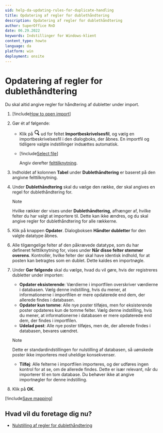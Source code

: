 ```yaml
---
uid: help-da-updating-rules-for-duplicate-handling
title: Opdatering af regler for dublethåndtering
description: Opdatering af regler for dublethåndtering
author: SuperOffice RnD
date: 06.29.2022
keywords: Indstillinger for Windows-klient
content_type: howto
language: da
platform: win
deployment: onsite
---
```


# Opdatering af regler for dublethåndtering

Du skal altid angive regler for håndtering af dubletter under import.

1. [!include[How to open import](includes/open-import.md)]

2. Gør ét af følgende:

    * Klik på ![ikonet][img1] ud for feltet **Importbeskrivelsesfil**, og vælg en importbeskrivelsesfil i den dialogboks, der åbnes. En importfil og tidligere valgte indstillinger indsættes automatisk.

    * [!include[Select file](includes/step-select-file.md)]

        Angiv derefter [felttilknytning][1].

3. Indholdet af kolonnen **Tabel** under **Dublethåndtering** er baseret på den angivne felttilknytning.

4. Under **Dublethåndtering** skal du vælge den række, der skal angives en regel for dublethåndtering for.

    > [!NOTE]
    > Hvilke rækker der vises under **Dublethåndtering**, afhænger af, hvilke felter du har valgt at importere til. Dette kan ikke ændres, og du skal angive regler for dublethåndtering for alle rækkerne.

5. Klik på knappen **Opdater**. Dialogboksen **Håndter dubletter** for den valgte datatype åbnes.

6. Alle tilgængelige felter af den påkrævede datatype, som du har defineret felttilknytning for, vises under **Når disse felter stemmer overens**. Kontrollér, hvilke felter der skal have identisk indhold, for at posten kan betragtes som en dublet. Dette kaldes en importnøgle.

7. Under **Gør følgende** skal du vælge, hvad du vil gøre, hvis der registreres dubletter under importen:

    * **Opdater eksisterende**: Værdierne i importfilen overskriver værdierne i databasen. Vælg denne indstilling, hvis du mener, at informationerne i importfilen er mere opdaterede end dem, der allerede findes i databasen.
    * **Opdater kun tomme**: Alle nye poster tilføjes, men for eksisterende poster opdateres kun de tomme felter. Vælg denne indstilling, hvis du mener, at informationerne i databasen er mere opdaterede end dem, der findes i importfilen.
    * **Udelad post**: Alle nye poster tilføjes, men de, der allerede findes i databasen, bevares uændret.

    > [!NOTE]
    > Dette er standardindstillingen for nulstilling af databasen, så uønskede poster ikke importeres med uheldige konsekvenser.

    * **Tilføj**: Alle felterne i importfilen importeres, og der udføres ingen kontrol for at se, om de allerede findes. Dette er især relevant, når du importerer til en tom database. Du behøver ikke at angive importnøgler for denne indstilling.

8. Klik på **OK**.

[!include[Save mapping](includes/tip-save-mapping.md)]

## Hvad vil du foretage dig nu?

* [Nulstilling af regler for dublethåndtering][3]

<!-- Referenced links -->
[1]: field-mapping.md
[3]: resetting-rules-for-duplicate-handling.md

<!-- Referenced images -->
[img1]: ../../../../../../common/icons/search-icon-black.png
